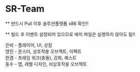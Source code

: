 # SR-Team  
  
** 반드시 Pull 이후 솔루션플랫폼 x86 확인!!  
  
** 빌드 후 이벤트 설정되어 있으므로 배치 파일은 실행하지 않아도 됨!!  
  
은비 - 플레이어, UI, 상점  
영진 - 몬스터, 상호작용 오브젝트, 이펙트  
한겸 - 프레임 워크(충돌), 강화, 퀘스트  
동수 - 맵, 레벨 디자인, 비상호작용 오브젝트  
  

